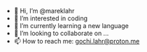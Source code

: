 - 👋 Hi, I’m @mareklahr
- 👀 I’m interested in coding
- 🌱 I’m currently learning a new language 
- 💞️ I’m looking to collaborate on ...
- 📫 How to reach me: gochi.lahr@proton.me 

<!---
mareklahr/mareklahr is a ✨ special ✨ repository because its `README.md` (this file) appears on your GitHub profile.
You can click the Preview link to take a look at your changes.
--->
